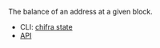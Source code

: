 The balance of an address at a given block.

* CLI: [chifra state](/docs/chifra/chainstate/#chifra-state)
* [API](/api#operation/chainstate-state)
